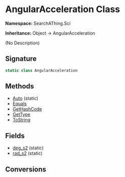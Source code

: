 # AngularAcceleration Class
**Namespace:** SearchAThing.Sci

**Inheritance:** Object → AngularAcceleration

(No Description)

## Signature
```csharp
static class AngularAcceleration
```
## Methods
- [Auto](AngularAcceleration/Auto.md) (static)
- [Equals](AngularAcceleration/Equals.md)
- [GetHashCode](AngularAcceleration/GetHashCode.md)
- [GetType](AngularAcceleration/GetType.md)
- [ToString](AngularAcceleration/ToString.md)
## Fields
- [deg_s2](AngularAcceleration/deg_s2.md) (static)
- [rad_s2](AngularAcceleration/rad_s2.md) (static)
## Conversions
